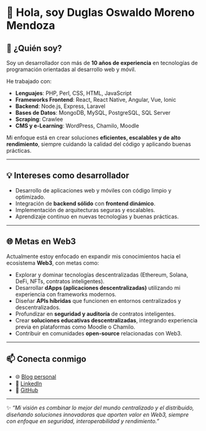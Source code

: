 
# 👋 Hola, soy Duglas Oswaldo Moreno Mendoza  

## 🚀 ¿Quién soy?  
Soy un desarrollador con más de **10 años de experiencia** en tecnologías de programación orientadas al desarrollo web y móvil.  

He trabajado con:  
- **Lenguajes**: PHP, Perl, CSS, HTML, JavaScript  
- **Frameworks Frontend**: React, React Native, Angular, Vue, Ionic  
- **Backend**: Node.js, Express, Laravel  
- **Bases de Datos**: MongoDB, MySQL, PostgreSQL, SQL Server  
- **Scraping**: Crawlee  
- **CMS y e-Learning**: WordPress, Chamilo, Moodle  

Mi enfoque está en crear soluciones **eficientes, escalables y de alto rendimiento**, siempre cuidando la calidad del código y aplicando buenas prácticas.  

---

## 💡 Intereses como desarrollador  
- Desarrollo de aplicaciones web y móviles con código limpio y optimizado.  
- Integración de **backend sólido** con **frontend dinámico**.  
- Implementación de arquitecturas seguras y escalables.  
- Aprendizaje continuo en nuevas tecnologías y buenas prácticas.  

---

## 🌐 Metas en Web3  
Actualmente estoy enfocado en expandir mis conocimientos hacia el ecosistema **Web3**, con metas como:  

- Explorar y dominar tecnologías descentralizadas (Ethereum, Solana, DeFi, NFTs, contratos inteligentes).  
- Desarrollar **dApps (aplicaciones descentralizadas)** utilizando mi experiencia con frameworks modernos.  
- Diseñar **APIs híbridas** que funcionen en entornos centralizados y descentralizados.  
- Profundizar en **seguridad y auditoría** de contratos inteligentes.  
- Crear **soluciones educativas descentralizadas**, integrando experiencia previa en plataformas como Moodle o Chamilo.  
- Contribuir en comunidades **open-source** relacionadas con Web3.  

---

## 📫 Conecta conmigo  
- 🌐 [Blog personal](https://duglasm.wordpress.com/quien-soy/)  
- 💼 [LinkedIn](https://www.linkedin.com/in/duglas-mendoza-85802214a/)  
- 🐙 [GitHub](https://github.com/domm1828)  

---

✨ *“Mi visión es combinar lo mejor del mundo centralizado y el distribuido, diseñando soluciones innovadoras que aporten valor en Web3, siempre con enfoque en seguridad, interoperabilidad y rendimiento.”*  



